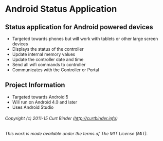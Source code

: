 Android Status Application
==========================

## Status application for Android powered devices
- Targeted towards phones but will work with tablets or other large screen devices
- Displays the status of the controller
- Update internal memory values
- Update the controller date and time
- Send all wifi commands to controller
- Communicates with the Controller or Portal

## Project Information
- Targeted towards Android 5
- Will run on Android 4.0 and later
- Uses Android Studio


###### Copyright (c) 2011-15 Curt Binder (http://curtbinder.info)
###### This work is made available under the terms of The MIT License (MIT).
